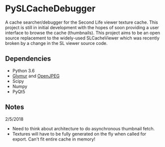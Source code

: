 # PySLCacheDebugger
A cache searcher/debugger for the Second Life viewer texture cache. This project is still in initial development with the hopes of soon providing a user interface to browse the cache (thumbnails). This project aims to be an open source replacement to the widely-used SLCacheViewer which was recently broken by a change in the SL viewer source code.

## Dependencies
* Python 3.6
* [Glymur](https://github.com/quintusdias/glymur) and [OpenJPEG](http://www.openjpeg.org/)
* Scipy
* Numpy
* PyQt5

## Notes

2/5/2018
* Need to think about architecture to do asynchronous thumbnail fetch.
* Textures will have to be fully generated on the fly when called for export. Can't fit entire cache in memory!